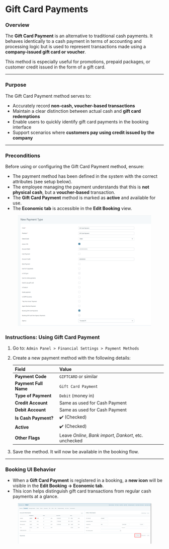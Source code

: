 # Gift Card Payments

### **Overview**

The **Gift Card Payment** is an alternative to traditional cash payments. It behaves identically to a cash payment in terms of accounting and processing logic but is used to represent transactions made using a **company-issued gift card or voucher**.

This method is especially useful for promotions, prepaid packages, or customer credit issued in the form of a gift card.

***

### **Purpose**

The Gift Card Payment method serves to:

* Accurately record **non-cash, voucher-based transactions**
* Maintain a clear distinction between actual cash and **gift card redemptions**
* Enable users to quickly identify gift card payments in the booking interface
* Support scenarios where **customers pay using credit issued by the company**

***

### **Preconditions**

Before using or configuring the Gift Card Payment method, ensure:

* The payment method has been defined in the system with the correct attributes (see setup below).
* The employee managing the payment understands that this is **not physical cash**, but a **voucher-based** transaction.
* The **Gift Card Payment** method is marked as **active** and available for use.
* The **Economic tab** is accessible in the **Edit Booking** view.

<figure><img src=".gitbook/assets/image (1) (1) (1) (1) (1) (1) (1) (1) (1) (1) (1).png" alt=""><figcaption></figcaption></figure>

### **Instructions: Using Gift Card Payment**

1. Go to: `Admin Panel > Financial Settings > Payment Methods`
2.  Create a new payment method with the following details:

    | Field                 | Value                                                    |
    | --------------------- | -------------------------------------------------------- |
    | **Payment Code**      | `GIFTCARD` or similar                                    |
    | **Payment Full Name** | `Gift Card Payment`                                      |
    | **Type of Payment**   | `Debit` (money in)                                       |
    | **Credit Account**    | Same as used for Cash Payment                            |
    | **Debit Account**     | Same as used for Cash Payment                            |
    | **Is Cash Payment?**  | ✔️ (Checked)                                             |
    | **Active**            | ✔️ (Checked)                                             |
    | **Other Flags**       | Leave _Online_, _Bank import_, _Dankort_, etc. unchecked |
3. Save the method. It will now be available in the booking flow.

***

### **Booking UI Behavior**

* When a **Gift Card Payment** is registered in a booking, a **new icon** will be visible in the **Edit Booking → Economic tab**.
* This icon helps distinguish gift card transactions from regular cash payments at a glance.

<figure><img src=".gitbook/assets/image (14) (1) (1) (1) (1) (1) (1) (1) (1) (1) (1) (1) (1) (1) (1) (1).png" alt=""><figcaption></figcaption></figure>
